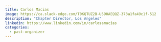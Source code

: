 ```yaml
---
title: Carlos Macias
image: https://ca.slack-edge.com/T0KQTUZ2B-U590AEQQZ-373a1fa49c1f-512
description: "Chapter Director, Los Angeles"
linkedin: https://www.linkedin.com/in/carlosamacias
categories:
  - past-organizer
---
```

